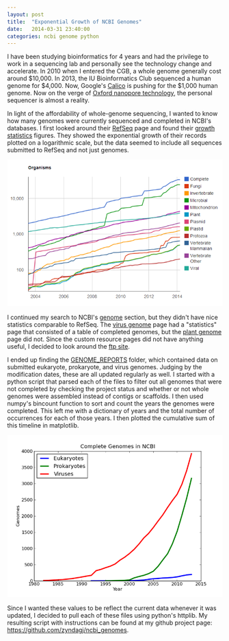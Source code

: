 ```yaml
---
layout: post
title:  "Exponential Growth of NCBI Genomes"
date:   2014-03-31 23:40:00
categories: ncbi genome python
---
```


I have been studying bioinformatics for 4 years and had the privilege to work in a sequencing lab and personally see the technology change and accelerate. In 2010 when I entered the CGB, a whole genome generally cost around $10,000. In 2013, the IU Bioinformatics Club sequenced a human genome for $4,000. Now, Google's [Calico](http://business.time.com/2013/09/18/google-extend-human-life/) is pushing for the $1,000 human genome. Now on the verge of [Oxford nanopore technology](https://www.nanoporetech.com/), the personal sequencer is almost a reality.

In light of the affordability of whole-genome sequencing, I wanted to know how many genomes were currently sequenced and completed in NCBI's databases. I first looked around their [RefSeq](http://www.ncbi.nlm.nih.gov/refseq/) page and found their [growth statistics](http://www.ncbi.nlm.nih.gov/refseq/statistics/) figures. They showed the exponential growth of their records plotted on a logarithmic scale, but the data seemed to include all sequences submitted to RefSeq and not just genomes.

![RefSeq figure](/assets/refseq.png)

I continued my search to NCBI's [genome](http://www.ncbi.nlm.nih.gov/genome) section, but they didn't have nice statistics comparable to RefSeq. The [virus genome](http://www.ncbi.nlm.nih.gov/genomes/GenomesHome.cgi?taxid=10239) page had a "statistics" page that consisted of a table of completed genomes, but the [plant genome](http://www.ncbi.nlm.nih.gov/genomes/PLANTS/PlantList.html) page did not. Since the custom resource pages did not have anything useful, I decided to look around the [ftp site](ftp://ftp.ncbi.nlm.nih.gov/genomes/).

I ended up finding the [GENOME_REPORTS](ftp://ftp.ncbi.nlm.nih.gov/genomes/GENOME_REPORTS/) folder, which contained data on submitted eukaryote, prokaryote, and virus genomes. Judging by the modification dates, these are all updated regularly as well. I started with a python script that parsed each of the files to filter out all genomes that were not completed by checking the project status and whether or not whole genomes were assembled instead of contigs or scaffolds. I then used numpy's bincount function to sort and count the years the genomes were completed. This left me with a dictionary of years and the total number of occurrences for each of those years. I then plotted the cumulative sum of this timeline in matplotlib.

![completed genomes](/assets/genome_completed.png)

Since I wanted these values to be reflect the current data whenever it was updated, I decided to pull each of these files using python's httplib. My resulting script with instructions can be found at my github project page: https://github.com/zyndagj/ncbi_genomes.
